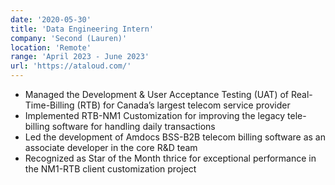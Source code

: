 ```yaml
---
date: '2020-05-30'
title: 'Data Engineering Intern'
company: 'Second (Lauren)'
location: 'Remote'
range: 'April 2023 - June 2023'
url: 'https://ataloud.com/'
---
```


- Managed the Development & User Acceptance Testing (UAT) of Real-Time-Billing (RTB) for Canada’s largest telecom service provider
- Implemented RTB-NM1 Customization for improving the legacy tele-billing software for handling daily transactions
- Led the development of Amdocs BSS-B2B telecom billing software as an associate developer in the core R&D team
- Recognized as Star of the Month thrice for exceptional performance in the NM1-RTB client customization project

